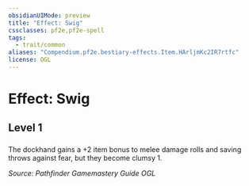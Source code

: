 ```yaml
---
obsidianUIMode: preview
title: "Effect: Swig"
cssclasses: pf2e,pf2e-spell
tags:
  - trait/common
aliases: "Compendium.pf2e.bestiary-effects.Item.HArljmKc2IR7rtfc"
license: OGL
---
```

# Effect: Swig
## Level 1
### 






The dockhand gains a +2 item bonus to melee damage rolls and saving throws against fear, but they become clumsy 1.

*Source: Pathfinder Gamemastery Guide*
*OGL*